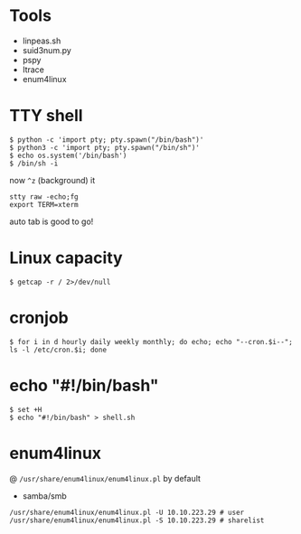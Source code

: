 # Tools
- linpeas.sh
- suid3num.py
- pspy
- ltrace
- enum4linux

# TTY shell
```console
$ python -c 'import pty; pty.spawn("/bin/bash")'
$ python3 -c 'import pty; pty.spawn("/bin/sh")'
$ echo os.system('/bin/bash')
$ /bin/sh -i
```
now `^z` (background) it
```
stty raw -echo;fg
export TERM=xterm
```
auto tab is good to go!
# Linux capacity
```console
$ getcap -r / 2>/dev/null
```
# cronjob
```console
$ for i in d hourly daily weekly monthly; do echo; echo "--cron.$i--"; ls -l /etc/cron.$i; done
```

# echo "#!/bin/bash"
```console
$ set +H
$ echo "#!/bin/bash" > shell.sh
```

# enum4linux
@ `/usr/share/enum4linux/enum4linux.pl` by default
- samba/smb
```console
/usr/share/enum4linux/enum4linux.pl -U 10.10.223.29 # user
/usr/share/enum4linux/enum4linux.pl -S 10.10.223.29 # sharelist
```